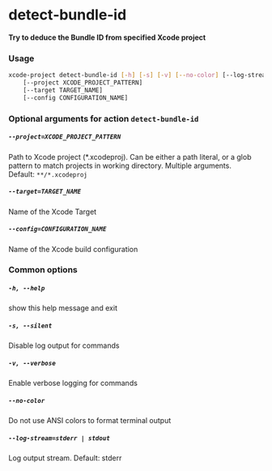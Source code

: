 
detect‑bundle‑id
================


**Try to deduce the Bundle ID from specified Xcode project**
### Usage
```bash
xcode-project detect‑bundle‑id [-h] [-s] [-v] [--no-color] [--log-stream STREAM]
    [--project XCODE_PROJECT_PATTERN]
    [--target TARGET_NAME]
    [--config CONFIGURATION_NAME]
```
### Optional arguments for action `detect‑bundle‑id`

##### `--project=XCODE_PROJECT_PATTERN`


Path to Xcode project (\*.xcodeproj). Can be either a path literal, or a glob pattern to match projects in working directory. Multiple arguments. Default:&nbsp;`**/*.xcodeproj`
##### `--target=TARGET_NAME`


Name of the Xcode Target
##### `--config=CONFIGURATION_NAME`


Name of the Xcode build configuration
### Common options

##### `-h, --help`


show this help message and exit
##### `-s, --silent`


Disable log output for commands
##### `-v, --verbose`


Enable verbose logging for commands
##### `--no-color`


Do not use ANSI colors to format terminal output
##### `--log-stream=stderr | stdout`


Log output stream. Default: stderr